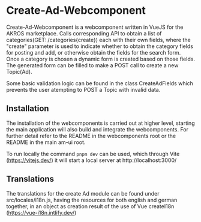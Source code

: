 # Create-Ad-Webcomponent

Create-Ad-Webcomponent is a webcomponent written in VueJS for the AKROS marketplace.
Calls corresponding API to obtain a list of categories(GET: /categories{create}) each with their own fields, where the "create" parameter is used to indicate whether to obtain the category fields for posting and add, or otherwise obtain the fields for the search form. Once a category is chosen a dynamic form is created based on those fields.
The generated form can be filled to make a POST call to create a new Topic(Ad).

Some basic validation logic can be found in the class CreateAdFields which prevents the user atempting to POST a Topic with invalid data.

## Installation

The installation of the webcomponents is carried out at higher level, starting the main application will also build and integrate the webcomponents. For further detail refer to the README in the webcomponents root or the README in the main am-ui root.

To run locally the command `pnpm dev` can be used, which through Vite (https://vitejs.dev/) it will start a local server at http://localhost:3000/
## Translations

The translations for the create Ad module can be found under src/locales/i18n.js, having the resources for both english and german together, in an object as creation result of the use of Vue createI18n (https://vue-i18n.intlify.dev/)
